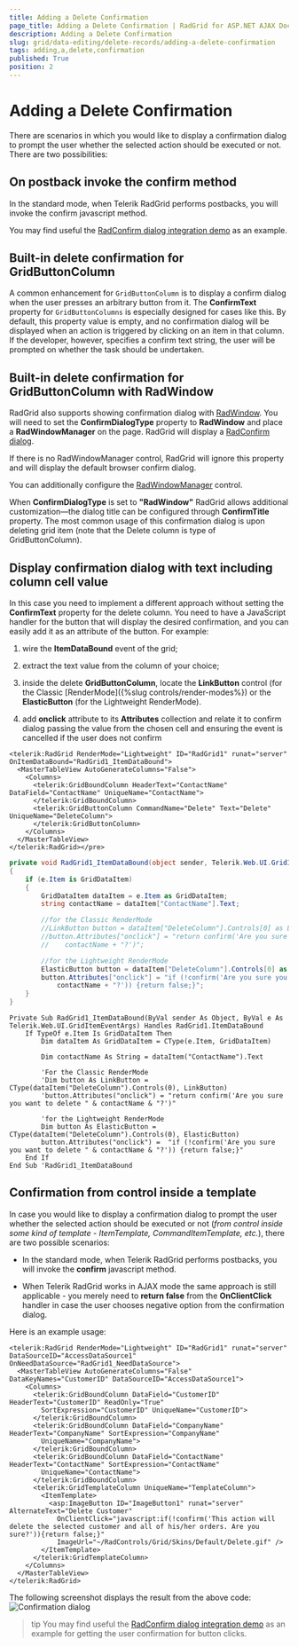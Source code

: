 ```yaml
---
title: Adding a Delete Confirmation
page_title: Adding a Delete Confirmation | RadGrid for ASP.NET AJAX Documentation
description: Adding a Delete Confirmation
slug: grid/data-editing/delete-records/adding-a-delete-confirmation
tags: adding,a,delete,confirmation
published: True
position: 2
---
```


# Adding a Delete Confirmation



There are scenarios in which you would like to display a confirmation dialog to prompt the user whether the selected action should be executed or not. There are two possibilities:

## On postback invoke the confirm method

In the standard mode, when Telerik RadGrid performs postbacks, you will invoke the confirm javascript method.

You may find useful the [RadConfirm dialog integration demo](https://demos.telerik.com/aspnet-ajax/window/examples/confirmserverclicks/defaultcs.aspx) as an example.

## Built-in delete confirmation for GridButtonColumn

A common enhancement for `GridButtonColumn` is to display a confirm dialog when the user presses an arbitrary button from it. The **ConfirmText** property for `GridButtonColumns` is especially designed for cases like this. By default, this property value is empty, and no confirmation dialog will be displayed when an action is triggered by clicking on an item in that column. If the developer, however, specifies a confirm text string, the user will be prompted on whether the task should be undertaken.

## Built-in delete confirmation for GridButtonColumn with RadWindow

RadGrid also supports showing confirmation dialog with [RadWindow](https://www.telerik.com/help/aspnet-ajax/windowoverview.html). You will need to set the **ConfirmDialogType** property to **RadWindow** and place a **RadWindowManager** on the page. RadGrid will display a [RadConfirm dialog](https://demos.telerik.com/aspnet-ajax/window/examples/browserdialogboxes/defaultcs.aspx). 

If there is no RadWindowManager control, RadGrid will ignore this property and will display the default browser confirm dialog.

You can additionally configure the [RadWindowManager](https://www.telerik.com/help/aspnet-ajax/window-design-radwindow-manager.html) control.

When **ConfirmDialogType** is set to **"RadWindow"** RadGrid allows additional customization—the dialog title can be configured through **ConfirmTitle** property. The most common usage of this confirmation dialog is upon deleting grid item (note that the Delete column is type of GridButtonColumn).

## Display confirmation dialog with text including column cell value

In this case you need to implement a different approach without setting the **ConfirmText** property for the delete column. You need to have a JavaScript handler for the button that will display the desired confirmation, and you can easily add it as an attribute of the button. For example:

1. wire the **ItemDataBound** event of the grid;

1. extract the text value from the column of your choice;

1. inside the delete **GridButtonColumn**, locate the **LinkButton** control (for the Classic [RenderMode]({%slug controls/render-modes%}) or the **ElasticButton** (for the Lightweight RenderMode).

1. add **onclick** attribute to its **Attributes** collection and relate it to confirm dialog passing the value from the chosen cell and ensuring the event is cancelled if the user does not confirm



````ASP.NET
<telerik:RadGrid RenderMode="Lightweight" ID="RadGrid1" runat="server" OnItemDataBound="RadGrid1_ItemDataBound">
  <MasterTableView AutoGenerateColumns="False">
    <Columns>
      <telerik:GridBoundColumn HeaderText="ContactName" DataField="ContactName" UniqueName="ContactName">
      </telerik:GridBoundColumn>
      <telerik:GridButtonColumn CommandName="Delete" Text="Delete" UniqueName="DeleteColumn">
      </telerik:GridButtonColumn>
    </Columns>
  </MasterTableView>
</telerik:RadGrid></pre>
````

````C#
private void RadGrid1_ItemDataBound(object sender, Telerik.Web.UI.GridItemEventArgs e)
{
    if (e.Item is GridDataItem)
    {
        GridDataItem dataItem = e.Item as GridDataItem;
        string contactName = dataItem["ContactName"].Text;

		//for the Classic RenderMode
        //LinkButton button = dataItem["DeleteColumn"].Controls[0] as LinkButton;
        //button.Attributes["onclick"] = "return confirm('Are you sure you want to delete " +
        //    contactName + "?')";

		//for the Lightweight RenderMode
		ElasticButton button = dataItem["DeleteColumn"].Controls[0] as ElasticButton;
        button.Attributes["onclick"] = "if (!confirm('Are you sure you want to delete " +
        	contactName + "?')) {return false;}";
    }
}
````
````VB
Private Sub RadGrid1_ItemDataBound(ByVal sender As Object, ByVal e As Telerik.Web.UI.GridItemEventArgs) Handles RadGrid1.ItemDataBound
    If TypeOf e.Item Is GridDataItem Then
        Dim dataItem As GridDataItem = CType(e.Item, GridDataItem)

        Dim contactName As String = dataItem("ContactName").Text

		'For the Classic RenderMode
        'Dim button As LinkButton = CType(dataItem("DeleteColumn").Controls(0), LinkButton)
        'button.Attributes("onclick") = "return confirm('Are you sure you want to delete " & contactName & "?')"

		'for the Lightweight RenderMode
		Dim button As ElasticButton = CType(dataItem("DeleteColumn").Controls(0), ElasticButton)
        button.Attributes("onclick") =  "if (!confirm('Are you sure you want to delete " & contactName & "?')) {return false;}"
    End If
End Sub 'RadGrid1_ItemDataBound
````


## Confirmation from control inside a template

In case you would like to display a confirmation dialog to prompt the user whether the selected action should be executed or not (*from control inside some kind of template - ItemTemplate, CommandItemTemplate, etc.*), there are two possible scenarios:

* In the standard mode, when Telerik RadGrid performs postbacks, you will invoke the **confirm** javascript method.

* When Telerik RadGrid works in AJAX mode the same approach is still applicable - you merely need to **return false** from the **OnClientClick** handler in case the user chooses negative option from the confirmation dialog.

Here is an example usage:

````ASP.NET
<telerik:RadGrid RenderMode="Lightweight" ID="RadGrid1" runat="server" DataSourceID="AccessDataSource1" OnNeedDataSource="RadGrid1_NeedDataSource">
  <MasterTableView AutoGenerateColumns="False" DataKeyNames="CustomerID" DataSourceID="AccessDataSource1">
    <Columns>
      <telerik:GridBoundColumn DataField="CustomerID" HeaderText="CustomerID" ReadOnly="True"
        SortExpression="CustomerID" UniqueName="CustomerID">
      </telerik:GridBoundColumn>
      <telerik:GridBoundColumn DataField="CompanyName" HeaderText="CompanyName" SortExpression="CompanyName"
        UniqueName="CompanyName">
      </telerik:GridBoundColumn>
      <telerik:GridBoundColumn DataField="ContactName" HeaderText="ContactName" SortExpression="ContactName"
        UniqueName="ContactName">
      </telerik:GridBoundColumn>
      <telerik:GridTemplateColumn UniqueName="TemplateColumn">
        <ItemTemplate>
          <asp:ImageButton ID="ImageButton1" runat="server" AlternateText="Delete Customer"
            OnClientClick="javascript:if(!confirm('This action will delete the selected customer and all of his/her orders. Are you sure?')){return false;}"
            ImageUrl="~/RadControls/Grid/Skins/Default/Delete.gif" />
        </ItemTemplate>
      </telerik:GridTemplateColumn>
    </Columns>
  </MasterTableView>
</telerik:RadGrid>
````



The following screenshot displays the result from the above code:
![Confirmation dialog](images/grd_ConfirmationDialog.png)

>tip You may find useful the [RadConfirm dialog integration demo](https://demos.telerik.com/aspnet-ajax/window/examples/confirmserverclicks/defaultcs.aspx) as an example for getting the user confirmation for button clicks.
